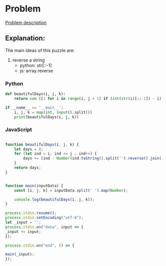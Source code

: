
# Problem
[Problem description](https://www.hackerrank.com/challenges/beautiful-days-at-the-movies/problem)

## Explanation:
The main ideas of this puzzle are:

1. reverse a string
    * python: str[::-1]
    * js: array.reverse
    

### Python

```python
def beautifulDays(i, j, k):
    return sum ([1 for i in range(i, j + 1) if (int(str(i)[::-1]) - i) % k == 0])

if __name__ == '__main__':
    i, j, k = map(int, input().split())
    print(beautifulDays(i, j, k))
```
### JavaScript

```js

function beautifulDays(i, j, k) {
    let days = 0;
    for (let ind = i; ind <= j ; ind++) {
        days += (ind - Number(ind.toString().split('').reverse().join(''))) % k === 0 ? 1 : 0;
    }
    return days;
}


function main(inputData) {
    const [i, j, k] = inputData.split(' ').map(Number);

    console.log(beautifulDays(i, j, k));
}

process.stdin.resume();
process.stdin.setEncoding("utf-8");
let _input = '';
process.stdin.on("data", input => {
_input += input;
});

process.stdin.on("end", () => {

main(_input);
});
```